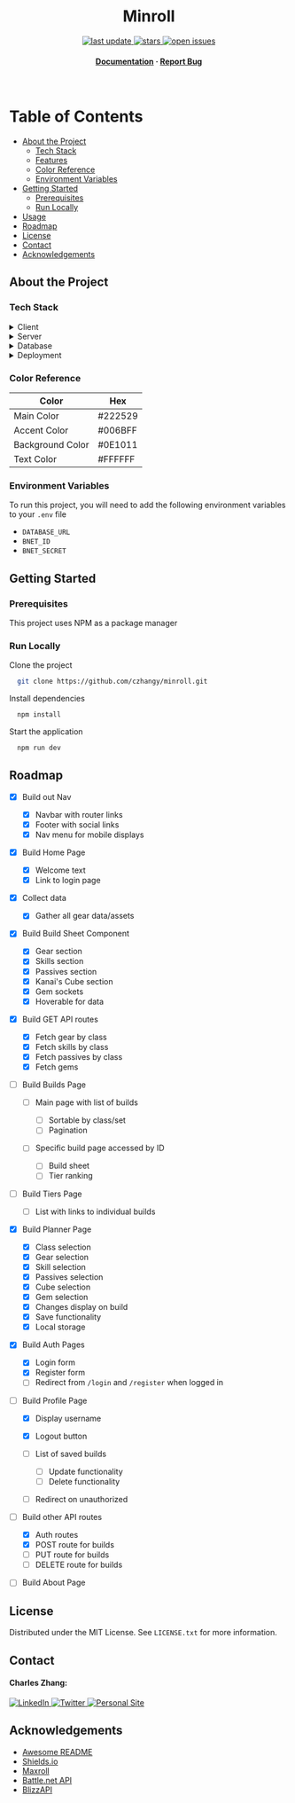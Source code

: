 <div align="center">

<!-- Title -->

<h1>Minroll</h1>

<!-- Badges -->

<p>
    <a href="">
        <img src="https://img.shields.io/github/last-commit/czhangy/minroll" alt="last update" />
    </a>
    <a href="https://github.com/czhangy/minroll/stargazers">
        <img src="https://img.shields.io/github/stars/czhangy/minroll" alt="stars" />
    </a>
    <a href="https://github.com/czhangy/minroll/issues/">
        <img src="https://img.shields.io/github/issues/czhangy/minroll" alt="open issues" />
</p>
<h4>
    <a href="https://github.com/czhangy/minroll">Documentation</a>
    <span> · </span>
    <a href="https://github.com/czhangy/minroll/">Report Bug</a>
</h4>

</div>

<br />

<!-- Table of Contents -->

# Table of Contents

-   [About the Project](#about-the-project)
    -   [Tech Stack](#tech-stack)
    -   [Features](#features)
    -   [Color Reference](#color-reference)
    -   [Environment Variables](#environment-variables)
-   [Getting Started](#getting-started)
    -   [Prerequisites](#prerequisites)
    -   [Run Locally](#run-locally)
-   [Usage](#usage)
-   [Roadmap](#roadmap)
-   [License](#license)
-   [Contact](#contact)
-   [Acknowledgements](#acknowledgements)

<!-- About the Project -->

## About the Project

<!-- Tech Stack -->

### Tech Stack

<details>
    <summary>Client</summary>
    <br />
    <a href="https://reactjs.org/">
        <img src="https://img.shields.io/badge/reactjs-%2320232a.svg?style=for-the-badge&logo=react&logoColor=%2361DAFB" alt="ReactJS" />
    </a>
    <a href="https://nextjs.org/">
        <img src="https://img.shields.io/badge/NextJS-black?style=for-the-badge&logo=next.js&logoColor=white" alt="NextJS" />
    </a>
    <a href="https://www.typescriptlang.org">
        <img src="https://img.shields.io/badge/typescript-%23007ACC.svg?style=for-the-badge&logo=typescript&logoColor=white" alt="TypeScript" />
    </a>
    <a href="https://sass-lang.com/">
        <img src="https://img.shields.io/badge/SASS-hotpink.svg?style=for-the-badge&logo=SASS&logoColor=white" alt="SASS" />
    </a>
</details>

<details>
    <summary>Server</summary>
    <br />
    <a href="https://nextjs.org/">
        <img src="https://img.shields.io/badge/NextJS-black?style=for-the-badge&logo=next.js&logoColor=white" alt="NextJS" />
    </a>
    <a href="https://www.typescriptlang.org">
        <img src="https://img.shields.io/badge/typescript-%23007ACC.svg?style=for-the-badge&logo=typescript&logoColor=white" alt="TypeScript" />
    </a>
    <a href="https://www.prisma.io/">
        <img src="https://img.shields.io/badge/Prisma-3982CE?style=for-the-badge&logo=Prisma&logoColor=white" alt="Prisma" />
    </a>
</details>

<details>
    <summary>Database</summary>
    <br />
    <a href="https://www.postgresql.org/">
        <img src="https://img.shields.io/badge/postgres-%23316192.svg?style=for-the-badge&logo=postgresql&logoColor=white" alt="Postgres" />
    </a>
</details>

<details>
    <summary>Deployment</summary>
    <br />
    <a href="https://www.vercel.com/">
        <img src="https://img.shields.io/badge/-vercel-black?logo=vercel&logoColor=white&style=for-the-badge" alt="Vercel" />
    </a>
</details>

<!-- Color Reference -->

### Color Reference

| Color            | Hex     |
| ---------------- | ------- |
| Main Color       | #222529 |
| Accent Color     | #006BFF |
| Background Color | #0E1011 |
| Text Color       | #FFFFFF |

<!-- Env Variables -->

### Environment Variables

To run this project, you will need to add the following environment variables to your `.env` file

-   `DATABASE_URL`
-   `BNET_ID`
-   `BNET_SECRET`

<!-- Getting Started -->

## Getting Started

<!-- Prerequisites -->

### Prerequisites

This project uses NPM as a package manager

<!-- Run Locally -->

### Run Locally

Clone the project

```bash
  git clone https://github.com/czhangy/minroll.git
```

Install dependencies

```bash
  npm install
```

Start the application

```bash
  npm run dev
```

<!-- Roadmap -->

## Roadmap

-   [x] Build out Nav

    -   [x] Navbar with router links
    -   [x] Footer with social links
    -   [x] Nav menu for mobile displays

-   [x] Build Home Page

    -   [x] Welcome text
    -   [x] Link to login page

-   [x] Collect data

    -   [x] Gather all gear data/assets

-   [x] Build Build Sheet Component

    -   [x] Gear section
    -   [x] Skills section
    -   [x] Passives section
    -   [x] Kanai's Cube section
    -   [x] Gem sockets
    -   [x] Hoverable for data

-   [x] Build GET API routes

    -   [x] Fetch gear by class
    -   [x] Fetch skills by class
    -   [x] Fetch passives by class
    -   [x] Fetch gems

-   [ ] Build Builds Page

    -   [ ] Main page with list of builds

        -   [ ] Sortable by class/set
        -   [ ] Pagination

    -   [ ] Specific build page accessed by ID

        -   [ ] Build sheet
        -   [ ] Tier ranking

-   [ ] Build Tiers Page

    -   [ ] List with links to individual builds

-   [x] Build Planner Page

    -   [x] Class selection
    -   [x] Gear selection
    -   [x] Skill selection
    -   [x] Passives selection
    -   [x] Cube selection
    -   [x] Gem selection
    -   [x] Changes display on build
    -   [x] Save functionality
    -   [x] Local storage

-   [x] Build Auth Pages

    -   [x] Login form
    -   [x] Register form
    -   [ ] Redirect from `/login` and `/register` when logged in

-   [ ] Build Profile Page

    -   [x] Display username
    -   [x] Logout button
    -   [ ] List of saved builds

        -   [ ] Update functionality
        -   [ ] Delete functionality

    -   [ ] Redirect on unauthorized

-   [ ] Build other API routes

    -   [x] Auth routes
    -   [x] POST route for builds
    -   [ ] PUT route for builds
    -   [ ] DELETE route for builds

-   [ ] Build About Page

## License

Distributed under the MIT License. See `LICENSE.txt` for more information.

<!-- Contact -->

## Contact

#### Charles Zhang:

<a href="https://www.linkedin.com/in/charles-zhang-14746519b/">
    <img src="https://img.shields.io/badge/LinkedIn-0077B5?style=for-the-badge&logo=linkedin&logoColor=white" alt="LinkedIn" />
</a>
<a href="https://twitter.com/czhangy_">
    <img src="https://img.shields.io/badge/Twitter-1DA1F2?style=for-the-badge&logo=twitter&logoColor=white" alt="Twitter" />
</a>
<a href="https://czhangy.io">
    <img src="https://img.shields.io/badge/-personal%20site-darkgrey?logo=code-review&logoColor=white&style=for-the-badge" alt="Personal Site" />
</a>

<!-- Acknowledgments -->

## Acknowledgements

-   [Awesome README](https://github.com/matiassingers/awesome-readme)
-   [Shields.io](https://shields.io/)
-   [Maxroll](https://maxroll.gg/)
-   [Battle.net API](https://develop.battle.net/documentation/diablo-3/game-data-apis)
-   [BlizzAPI](https://blizzapi.lukem.net/)
